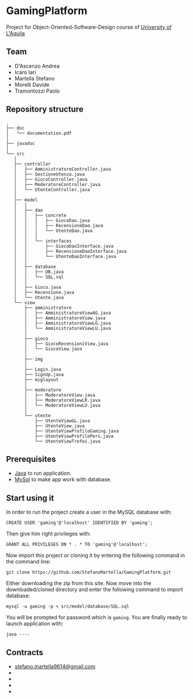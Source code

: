 # GamingPlatform

Project for Object-Oriented-Software-Design course of [University of L'Aquila](http://univaq.it)

## Team

- D'Ascenzo Andrea
- Icaro Iari
- Martella Stefano
- Morelli Davide
- Tramontozzi Paolo

## Repository structure
 ```
.
├── doc
│   └── documentation.pdf
│
├── javadoc
│
└── src
    │
    ├── controller
    │   ├── AmministratoreController.java
    │   ├── GestioneUtenza.java
    │   ├── GiocoController.java
    │   ├── ModeratoreController.java
    │   └── UtenteController.java
    │   
    ├── model
    │   │
    │   ├── dao
    │   │   ├── concrete
    │   │   │   ├── GiocoDao.java
    │   │   │   ├── RecensioneDao.java
    │   │   │   └── UtenteDao.java
    │   │   │
    │   │   └── interfaces
    │   │       ├── GiocoDaoInterface.java
    │   │       ├── RecensioneDaoInterface.java
    │   │       └── UtenteDaoInterface.java
    │   │   
    │   ├── database
    │   │   ├── DB.java
    │   │   └── SQL.sql
    │   │
    │   ├── Gioco.java
    │   ├── Recensione.java
    │   └── Utente.java
    └── view
        ├── amministratore
        │   ├── AmministratoreViewAG.java
        │   ├── AmministratoreView.java
        │   ├── AmministratoreViewLG.java
        │   └── AmministratoreViewLU.java
        │
        ├── gioco
        │   ├── GiocoRecensioniView.java
        │   └── GiocoView.java
        │
        ├── img
        │
        ├── Login.java
        ├── SignUp.java
        ├── miglayout
        │   
        ├── moderatore
        │   ├── ModeratoreView.java
        │   ├── ModeratoreViewLR.java
        │   └── ModeratoreViewLU.java
        │
        └── utente
            ├── UtenteViewGL.java
            ├── UtenteView.java
            ├── UtenteViewProfiloGaming.java
            ├── UtenteViewProfiloPers.java
            └── UtenteViewTrofei.java
```
## Prerequisites

 - [Java](https://www.java.com/it/download/) to run application.
 - [MySql](https://www.mysql.com/it/downloads/) to make app work with database.
 
## Start using it
 
 In order to run the project create a user in the MySQL database with:
 
 ```CREATE USER 'gaming'@'localhost' IDENTIFIED BY 'gaming';```
 
 Then give him right privileges with:
 
 ```GRANT ALL PRIVILEGES ON * . * TO 'gaming'@'localhost';```
 
 Now import  this project or cloning it by entering the following command in the command line:
 
 ```git clone https://github.com/StefanoMartella/GamingPlatform.git```
 
 Either downloading the zip from this site.
 Now move into the downloaded/cloned directory and enter the following command to import database:
 
 ```mysql -u gaming -p < src/model/database/SQL.sql```
 
 You will be prompted for password which is ```gaming```.
 You are finally ready to launch application with:
 
 ```java ----```

## Contracts 

 - stefano.martella9614@gmail.com 
 -
 -
 -
 -
 
